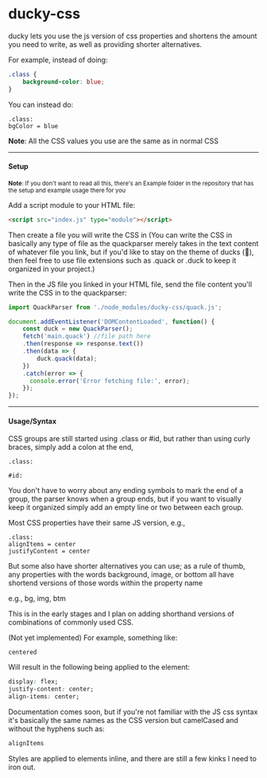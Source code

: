 # ducky-css
ducky lets you use the js version of css properties and shortens the amount you need to write, as well as providing shorter alternatives.

For example, instead of doing:
```css
.class {
    background-color: blue;
}
```
You can instead do:
```
.class:
bgColor = blue
```



**Note**: All the CSS values you use are the same as in normal CSS

---
#### Setup
<sub> **Note**: If you don't want to read all this, there's an Example folder in the repository that has the setup and example usage there for you </sub>

Add a script module to your HTML file:
```html
<script src="index.js" type="module"></script>
```

Then create a file you will write the CSS in (You can write the CSS in basically any type of file as the quackparser merely takes in the text content of whatever file you link, but if you'd like to stay on the theme of ducks (🦆), then feel free to use file extensions such as .quack or .duck to keep it organized in your project.)

Then in the JS file you linked in your HTML file, send the file content you'll write the CSS in to the quackparser:

```js
import QuackParser from './node_modules/ducky-css/quack.js';

document.addEventListener('DOMContentLoaded', function() {
    const duck = new QuackParser();
    fetch('main.quack') //file path here
    .then(response => response.text())
    .then(data => {
        duck.quack(data);
    })
    .catch(error => {
      console.error('Error fetching file:', error);
    });
});
```

 

___

#### Usage/Syntax

CSS groups are still started using .class or #id, but rather than using curly braces, simply add a colon at the end,
```
.class:
```
```
#id:
```

You don't have to worry about any ending symbols to mark the end of a group, the parser knows when a group ends, but if you want to visually keep it organized simply add an empty line or two between each group.

Most CSS properties have their same JS version,
e.g.,
```
.class:
alignItems = center
justifyContent = center
```
 But some also have shorter alternatives you can use; as a rule of thumb, any properties with the words background, image, or bottom all have shortend versions of those words within the property name

e.g., bg, img, btm

This is in the early stages and I plan on adding shorthand versions of combinations of commonly used CSS.

(Not yet implemented)
For example, something like:
```
centered
```
Will result in the following being applied to the element:
```css
display: flex;
justify-content: center;
align-items: center;
```
Documentation comes soon, but if you're not familiar with the JS css syntax it's basically the same names as the CSS version but camelCased and without the hyphens such as:
```js
alignItems
```

Styles are applied to elements inline, and there are still a few kinks I need to iron out. 
